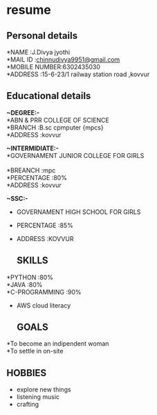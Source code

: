    # resume
   
   ## Personal details
*NAME         :J.Divya jyothi<br>
*MAIL ID      :chinnudivya9951@gmail.com<br>
*MOBILE NUMBER:6302435030<br>
*ADDRESS      :15-6-23/1 railway station road ,kovvur<br>
   ## Educational details
   
   **~DEGREE:-** <br>
*ABN & PRR COLLEGE OF SCIENCE <br>
*BRANCH   :B.sc cpmputer
                  {mpcs}<br>
*ADDRESS  :kovvur<br>
  
  
   **~INTERMIDIATE:-**<br>
*GOVERNAMENT JUNIOR COLLEGE FOR GIRLS<br>  
*BREANCH    :mpc<br>
*PERCENTAGE :80%<br>
*ADDRESS   :kovvur<br>

   **~SSC:-**<br>
* GOVERNAMENT HIGH SCHOOL FOR GIRLS<br>
* PERCENTAGE :85%<br>
* ADDRESS    :KOVVUR<br>

    ## SKILLS<br>
*PYTHON        :80%<br>
*JAVA          :80%<br>
*C-PROGRAMMING :90%<br>
* AWS cloud literacy <br>

   ## GOALS<br>
*To become an indipendent woman<br>
*To settle in on-site<br>

   ## HOBBIES<br>
* explore new things 
* listening music 
* crafting
 
  



 
   
